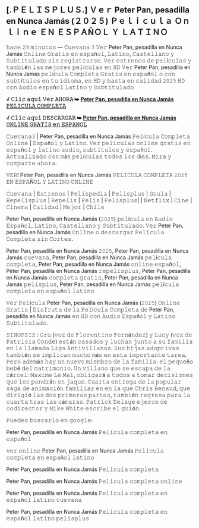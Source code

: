 ## [.ＰＥＬＩＳＰＬＵＳ.] Ｖｅｒ Peter Pan, pesadilla en Nunca Jamás (２０２５) Ｐｅｌｉｃｕｌａ Ｏｎｌｉｎｅ ＥＮ ＥＳＰＡÑＯＬ Ｙ ＬＡＴＩＮＯ

𝚑𝚊𝚌𝚎 𝟸𝟿 𝚖𝚒𝚗𝚞𝚝𝚘𝚜 — 𝙲𝚞𝚎𝚟𝚊𝚗𝚊 𝟹 𝚅𝚎𝚛 Peter Pan, pesadilla en Nunca Jamás 𝙾𝚗𝚕𝚒𝚗𝚎 𝙶𝚛𝚊𝚝𝚒𝚜 𝚎𝚗 𝚎𝚜𝚙𝚊ñ𝚘𝚕, 𝙻𝚊𝚝𝚒𝚗𝚘, 𝙲𝚊𝚜𝚝𝚎𝚕𝚕𝚊𝚗𝚘 𝚢 𝚂𝚞𝚋𝚝𝚒𝚝𝚞𝚕𝚊𝚍𝚘 𝚜𝚒𝚗 𝚛𝚎𝚐𝚒𝚜𝚝𝚛𝚊𝚛𝚜𝚎. 𝚅𝚎𝚛 𝚎𝚜𝚝𝚛𝚎𝚗𝚘𝚜 𝚍𝚎 𝚙𝚎𝚕í𝚌𝚞𝚕𝚊𝚜 𝚢 𝚝𝚊𝚖𝚋𝚒é𝚗 𝚕𝚊𝚜 𝚖𝚎𝚓𝚘𝚛𝚎𝚜 𝚙𝚎𝚕í𝚌𝚞𝚕𝚊𝚜 𝚎𝚗 𝙷𝙳 𝚅𝚎𝚛 Peter Pan, pesadilla en Nunca Jamás 𝚙𝚎𝚕í𝚌𝚞𝚕𝚊 𝙲𝚘𝚖𝚙𝚕𝚎𝚝𝚊 𝙶𝚛𝚊𝚝𝚒𝚜 𝚎𝚗 𝚎𝚜𝚙𝚊ñ𝚘𝚕 𝚘 𝚌𝚘𝚗 𝚜𝚞𝚋𝚝í𝚝𝚞𝚕𝚘𝚜 𝚎𝚗 𝚝𝚞 𝚒𝚍𝚒𝚘𝚖𝚊, 𝚎𝚗 𝙷𝙳 𝚢 𝚑𝚊𝚜𝚝𝚊 𝚎𝚗 𝚌𝚊𝚕𝚒𝚍𝚊𝚍 𝟸𝟶𝟸𝟻 𝙷𝙳 𝚌𝚘𝚗 𝙰𝚞𝚍𝚒𝚘 𝚎𝚜𝚙𝚊ñ𝚘𝚕 𝙻𝚊𝚝𝚒𝚗𝚘 𝚢 𝚂𝚞𝚋𝚝𝚒𝚝𝚞𝚕𝚊𝚍𝚘

**√ 𝙲𝚕𝚒𝚌 𝚊𝚚𝚞𝚒 𝚅𝚎𝚛 𝙰𝙷𝙾𝚁𝙰 ➥ [Peter Pan, pesadilla en Nunca Jamás 𝙿𝙴𝙻𝙸𝙲𝚄𝙻𝙰 𝙲𝙾𝙼𝙿𝙻𝙴𝚃𝙰](https://tinyurl.com/4k8dx484)**

**√ 𝙲𝚕𝚒𝚌 𝚊𝚚𝚞𝚒 𝙳𝙴𝚂𝙲𝙰𝚁𝙶𝙰𝚁 ➥ [Peter Pan, pesadilla en Nunca Jamás 𝙾𝙽𝙻𝙸𝙽𝙴 𝙶𝚁𝙰𝚃𝙸𝚂 𝚎𝚗 𝙴𝚂𝙿𝙰𝙽𝙾𝙻](https://tinyurl.com/4k8dx484)**

𝙲𝚞𝚎𝚟𝚊𝚗𝚊𝟹 | Peter Pan, pesadilla en Nunca Jamás 𝙿𝚎𝚕í𝚌𝚞𝚕𝚊 𝙲𝚘𝚖𝚙𝚕𝚎𝚝𝚊 𝙾𝚗𝚕𝚒𝚗𝚎 | 𝙴𝚜𝚙𝚊ñ𝚘𝚕 𝚢 𝙻𝚊𝚝𝚒𝚗𝚘. 𝚅𝚎𝚛 𝚙𝚎𝚕𝚒𝚌𝚞𝚕𝚊𝚜 𝚘𝚗𝚕𝚒𝚗𝚎 𝚐𝚛𝚊𝚝𝚒𝚜 𝚎𝚗 𝚎𝚜𝚙𝚊ñ𝚘𝚕 𝚢 𝚕𝚊𝚝𝚒𝚗𝚘 𝚊𝚞𝚍𝚒𝚘, 𝚜𝚞𝚋𝚝𝚒𝚝𝚞𝚕𝚘𝚜 𝚢 𝚎𝚜𝚙𝚊ñ𝚘𝚕. 𝙰𝚌𝚝𝚞𝚊𝚕𝚒𝚣𝚊𝚍𝚘 𝚌𝚘𝚗 𝚖á𝚜 𝚙𝚎𝚕í𝚌𝚞𝚕𝚊𝚜 𝚝𝚘𝚍𝚘𝚜 𝚕𝚘𝚜 𝚍í𝚊𝚜. 𝙼𝚒𝚛𝚊 𝚢 𝚌𝚘𝚖𝚙𝚊𝚛𝚝𝚎 𝚊𝚑𝚘𝚛𝚊.

𝚅𝙴𝚁! Peter Pan, pesadilla en Nunca Jamás 𝙿𝙴𝙻𝙸𝙲𝚄𝙻𝙰 𝙲𝙾𝙼𝙿𝙻𝙴𝚃𝙰 𝟸𝟶𝟸𝟻 𝙴𝙽 𝙴𝚂𝙿𝙰Ñ𝙾𝙻 𝚈 𝙻𝙰𝚃𝙸𝙽𝙾 𝙾𝙽𝙻𝙸𝙽𝙴

𝙲𝚞𝚎𝚟𝚊𝚗𝚊 | 𝙴𝚜𝚝𝚛𝚎𝚗𝚘𝚜 | 𝙿𝚎𝚕𝚒𝚜𝚙𝚎𝚍𝚒𝚊 | 𝙿𝚎𝚕𝚒𝚜𝚙𝚕𝚞𝚜 | 𝙶𝚗𝚞𝚕𝚊 | 𝚁𝚎𝚙𝚎𝚕𝚒𝚜𝚙𝚕𝚞𝚜 | 𝚁𝚎𝚙𝚎𝚕𝚒𝚜 | 𝙿𝚎𝚕𝚒𝚜 | 𝙿𝚎𝚕𝚒𝚜𝚙𝚕𝚞𝚜| | 𝙽𝚎𝚝𝚏𝚕𝚒𝚡 | 𝙲𝚒𝚗𝚎 | 𝙲𝚒𝚗𝚎𝚖𝚊 | 𝙲𝚊𝚕𝚒𝚍𝚊𝚍 | 𝙼𝚎𝚓𝚘𝚛 | 𝙲𝚑𝚒𝚕𝚎

Peter Pan, pesadilla en Nunca Jamás (𝟸𝟶𝟸𝟻) 𝚙𝚎𝚕í𝚌𝚞𝚕𝚊 𝚎𝚗 𝙰𝚞𝚍𝚒𝚘 𝙴𝚜𝚙𝚊ñ𝚘𝚕, 𝙻𝚊𝚝𝚒𝚗𝚘, 𝙲𝚊𝚜𝚝𝚎𝚕𝚕𝚊𝚗𝚘 𝚢 𝚂𝚞𝚋𝚝𝚒𝚝𝚞𝚕𝚊𝚍𝚘. 𝚅𝚎𝚛 Peter Pan, pesadilla en Nunca Jamás 𝙾𝚗𝚕𝚒𝚗𝚎 𝚘 𝚍𝚎𝚜𝚌𝚊𝚛𝚐𝚊𝚛 𝙿𝚎𝚕𝚒𝚌𝚞𝚕𝚊 𝙲𝚘𝚖𝚙𝚕𝚎𝚝𝚊 𝚜𝚒𝚗 𝙲𝚘𝚛𝚝𝚎𝚜.

Peter Pan, pesadilla en Nunca Jamás 𝟸𝟶𝟸𝟻, Peter Pan, pesadilla en Nunca Jamás 𝚌𝚞𝚎𝚟𝚊𝚗𝚊, Peter Pan, pesadilla en Nunca Jamás 𝚙𝚎𝚕í𝚌𝚞𝚕𝚊 𝚌𝚘𝚖𝚙𝚕𝚎𝚝𝚊, Peter Pan, pesadilla en Nunca Jamás 𝚘𝚗𝚕𝚒𝚗𝚎 𝚎𝚜𝚙𝚊ñ𝚘𝚕, Peter Pan, pesadilla en Nunca Jamás 𝚛𝚎𝚙𝚎𝚕𝚒𝚜𝚙𝚕𝚞𝚜, Peter Pan, pesadilla en Nunca Jamás 𝚌𝚘𝚖𝚙𝚕𝚎𝚝𝚊 𝚐𝚛𝚊𝚝𝚒𝚜, Peter Pan, pesadilla en Nunca Jamás 𝚙𝚎𝚕𝚒𝚜𝚙𝚕𝚞𝚜, Peter Pan, pesadilla en Nunca Jamás 𝚙𝚎𝚕í𝚌𝚞𝚕𝚊 𝚌𝚘𝚖𝚙𝚕𝚎𝚝𝚊 𝚎𝚗 𝚎𝚜𝚙𝚊ñ𝚘𝚕 𝚕𝚊𝚝𝚒𝚗𝚘

𝚅𝚎𝚛 𝙿𝚎𝚕í𝚌𝚞𝚕𝚊 Peter Pan, pesadilla en Nunca Jamás (𝟸𝟶𝟸𝟻) 𝙾𝚗𝚕𝚒𝚗𝚎 𝙶𝚛𝚊𝚝𝚒𝚜 | 𝙳𝚒𝚜𝚏𝚛𝚞𝚝𝚊 𝚍𝚎 𝚕𝚊 𝙿𝚎𝚕í𝚌𝚞𝚕𝚊 𝙲𝚘𝚖𝚙𝚕𝚎𝚝𝚊 𝚍𝚎 Peter Pan, pesadilla en Nunca Jamás 𝚎𝚗 𝙷𝙳 𝚌𝚘𝚗 𝙰𝚞𝚍𝚒𝚘 𝙴𝚜𝚙𝚊ñ𝚘𝚕 𝚢 𝙻𝚊𝚝𝚒𝚗𝚘 𝚂𝚞𝚋𝚝𝚒𝚝𝚞𝚕𝚊𝚍𝚘.

𝚂𝙸𝙽𝙾𝙿𝚂𝙸𝚂 : 𝙶𝚛𝚞 (𝚟𝚘𝚣 𝚍𝚎 𝙵𝚕𝚘𝚛𝚎𝚗𝚝𝚒𝚗𝚘 𝙵𝚎𝚛𝚗á𝚗𝚍𝚎𝚣) 𝚢 𝙻𝚞𝚌𝚢 (𝚟𝚘𝚣 𝚍𝚎 𝙿𝚊𝚝𝚛𝚒𝚌𝚒𝚊 𝙲𝚘𝚗𝚍𝚎) 𝚎𝚜𝚝á𝚗 𝚌𝚊𝚜𝚊𝚍𝚘𝚜 𝚢 𝚕𝚞𝚌𝚑𝚊𝚗 𝚓𝚞𝚗𝚝𝚘 𝚊 𝚜𝚞 𝚏𝚊𝚖𝚒𝚕𝚒𝚊 𝚎𝚗 𝚕𝚊 𝚕𝚕𝚊𝚖𝚊𝚍𝚊 𝙻𝚒𝚐𝚊 𝙰𝚗𝚝𝚒𝚟𝚒𝚕𝚕𝚊𝚗𝚘𝚜. 𝚂𝚞𝚜 𝚑𝚒𝚓𝚊𝚜 𝚊𝚍𝚘𝚙𝚝𝚒𝚟𝚊𝚜 𝚝𝚊𝚖𝚋𝚒é𝚗 𝚜𝚎 𝚒𝚖𝚙𝚕𝚒𝚌𝚊𝚗 𝚖𝚞𝚌𝚑𝚘 𝚖á𝚜 𝚎𝚗 𝚎𝚜𝚝𝚊 𝚒𝚖𝚙𝚘𝚛𝚝𝚊𝚗𝚝𝚎 𝚝𝚊𝚛𝚎𝚊. 𝙿𝚎𝚛𝚘 𝚊𝚍𝚎𝚖á𝚜 𝚑𝚊𝚢 𝚞𝚗 𝚗𝚞𝚎𝚟𝚘 𝚖𝚒𝚎𝚖𝚋𝚛𝚘 𝚍𝚎 𝚕𝚊 𝚏𝚊𝚖𝚒𝚕𝚒𝚊: 𝚎𝚕 𝚙𝚎𝚚𝚞𝚎ñ𝚘 𝚋𝚎𝚋é 𝚍𝚎𝚕 𝚖𝚊𝚝𝚛𝚒𝚖𝚘𝚗𝚒𝚘. 𝚄𝚗 𝚟𝚒𝚕𝚕𝚊𝚗𝚘 𝚚𝚞𝚎 𝚜𝚎 𝚎𝚜𝚌𝚊𝚙𝚊 𝚍𝚎 𝚕𝚊 𝚌á𝚛𝚌𝚎𝚕: 𝙼𝚊𝚡𝚒𝚖𝚎 𝙻𝚎 𝙼𝚊𝚕, 𝚘𝚋𝚕𝚒𝚐𝚊𝚛á 𝚊 𝚝𝚘𝚍𝚘𝚜 𝚊 𝚝𝚘𝚖𝚊𝚛 𝚍𝚎𝚌𝚒𝚜𝚒𝚘𝚗𝚎𝚜 𝚚𝚞𝚎 𝚕𝚎𝚜 𝚙𝚘𝚗𝚍𝚛á𝚗 𝚎𝚗 𝚓𝚊𝚚𝚞𝚎. 𝙲𝚞𝚊𝚛𝚝𝚊 𝚎𝚗𝚝𝚛𝚎𝚐𝚊 𝚍𝚎 𝚕𝚊 𝚙𝚘𝚙𝚞𝚕𝚊𝚛 𝚜𝚊𝚐𝚊 𝚍𝚎 𝚊𝚗𝚒𝚖𝚊𝚌𝚒ó𝚗 𝚏𝚊𝚖𝚒𝚕𝚒𝚊𝚛 𝚎𝚗 𝚎𝚗 𝚕𝚊 𝚚𝚞𝚎 𝙲𝚑𝚛𝚒𝚜 𝚁𝚎𝚗𝚊𝚞𝚍, 𝚚𝚞𝚎 𝚍𝚒𝚛𝚒𝚐𝚒ó 𝚕𝚊𝚜 𝚍𝚘𝚜 𝚙𝚛𝚒𝚖𝚎𝚛𝚊𝚜 𝚙𝚊𝚛𝚝𝚎𝚜, 𝚝𝚊𝚖𝚋𝚒é𝚗 𝚛𝚎𝚐𝚛𝚎𝚜𝚊 𝚙𝚊𝚛𝚊 𝚕𝚊 𝚌𝚞𝚊𝚛𝚝𝚊 𝚝𝚛𝚊𝚜 𝚕𝚊𝚜 𝚌á𝚖𝚊𝚛𝚊𝚜. 𝙿𝚊𝚝𝚛𝚒𝚌𝚔 𝙳𝚎𝚕𝚊𝚐𝚎 𝚎𝚓𝚎𝚛𝚌𝚎 𝚍𝚎 𝚌𝚘𝚍𝚒𝚛𝚎𝚌𝚝𝚘𝚛 𝚢 𝙼𝚒𝚔𝚎 𝚆𝚑𝚒𝚝𝚎 𝚎𝚜𝚌𝚛𝚒𝚋𝚎 𝚎𝚕 𝚐𝚞𝚒ó𝚗.

𝙿𝚞𝚎𝚍𝚎𝚜 𝚋𝚞𝚜𝚌𝚊𝚛𝚕𝚘 𝚎𝚗 𝚐𝚘𝚘𝚐𝚕𝚎:

Peter Pan, pesadilla en Nunca Jamás 𝙿𝚎𝚕𝚒𝚌𝚞𝚕𝚊 𝚌𝚘𝚖𝚙𝚕𝚎𝚝𝚊 𝚎𝚗 𝚎𝚜𝚙𝚊ñ𝚘𝚕

𝚟𝚎𝚛 𝚘𝚗𝚕𝚒𝚗𝚎 Peter Pan, pesadilla en Nunca Jamás 𝙿𝚎𝚕𝚒𝚌𝚞𝚕𝚊 𝚌𝚘𝚖𝚙𝚕𝚎𝚝𝚊 𝚎𝚗 𝚎𝚜𝚙𝚊ñ𝚘𝚕 𝚕𝚊𝚝𝚒𝚗𝚘

Peter Pan, pesadilla en Nunca Jamás 𝙿𝚎𝚕𝚒𝚌𝚞𝚕𝚊 𝚌𝚘𝚖𝚙𝚕𝚎𝚝𝚊

Peter Pan, pesadilla en Nunca Jamás 𝙿𝚎𝚕𝚒𝚌𝚞𝚕𝚊 𝚌𝚘𝚖𝚙𝚕𝚎𝚝𝚊 𝚘𝚗𝚕𝚒𝚗𝚎

Peter Pan, pesadilla en Nunca Jamás 𝙿𝚎𝚕𝚒𝚌𝚞𝚕𝚊 𝚌𝚘𝚖𝚙𝚕𝚎𝚝𝚊 𝚎𝚗 𝚎𝚜𝚙𝚊ñ𝚘𝚕 𝚕𝚊𝚝𝚒𝚗𝚘 𝚌𝚞𝚎𝚟𝚊𝚗𝚊

Peter Pan, pesadilla en Nunca Jamás 𝙿𝚎𝚕𝚒𝚌𝚞𝚕𝚊 𝚌𝚘𝚖𝚙𝚕𝚎𝚝𝚊 𝚎𝚗 𝚎𝚜𝚙𝚊ñ𝚘𝚕 𝚕𝚊𝚝𝚒𝚗𝚘 𝚙𝚎𝚕𝚒𝚜𝚙𝚕𝚞𝚜
